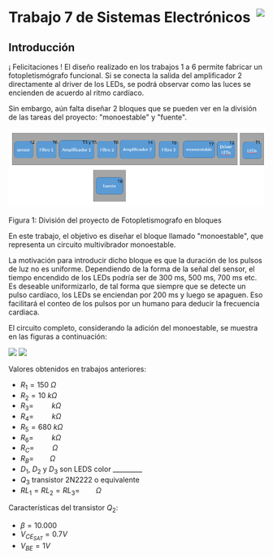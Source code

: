 # <img src="https://julianodb.github.io/SISTEMAS_ELECTRONICOS_PARA_INGENIERIA_BIOMEDICA/img/logo_fing.png?raw=true" align="right" height="45"> Trabajo 7 de Sistemas Electrónicos

## Introducción

¡ Felicitaciones ! El diseño realizado en los trabajos 1 a 6 permite fabricar un fotopletismógrafo funcional. Si se conecta la salida del amplificador 2 directamente al driver de los LEDs, se podrá observar como las luces se encienden de acuerdo al ritmo cardíaco.

Sin embargo, aún falta diseñar 2 bloques que se pueden ver en la división de las tareas del proyecto: "monoestable" y "fuente".

![TX_bloques](../img/TX_bloques.png)

Figura 1: División del proyecto de Fotopletismografo en bloques

En este trabajo, el objetivo es diseñar el bloque llamado "monoestable", que representa un circuito multivibrador monoestable.

La motivación para introducir dicho bloque es que la duración de los pulsos de luz no es uniforme. Dependiendo de la forma de la señal del sensor, el tiempo encendido de los LEDs podría ser de 300 ms, 500 ms, 700 ms etc. Es deseable uniformizarlo, de tal forma que siempre que se detecte un pulso cardíaco, los LEDs se enciendan por 200 ms y luego se apaguen. Eso facilitará el conteo de los pulsos por un humano para deducir la frecuencia cardiaca.

El circuito completo, considerando la adición del monoestable, se muestra en las figuras a continuación:

<img src="https://julianodb.github.io/electronic_circuits_diagrams/T7a.png" width="800">

<img src="https://julianodb.github.io/electronic_circuits_diagrams/T7b.png" width="800">


Valores obtenidos en trabajos anteriores:
- $R_1 = 150\ \Omega$
- $R_2 = 10\ k\Omega$
- $R_3 = \qquad\ k\Omega$
- $R_4 = \qquad\ k\Omega$
- $R_5 = 680\ k\Omega$
- $R_6 = \qquad\ k\Omega$
- $R_C = \qquad\ \Omega$
- $R_B = \qquad \Omega$
- $D_1$, $D_2$ y $D_3$ son LEDS color _________
- $Q_3$ transistor 2N2222 o equivalente
- $RL_1 = RL_2 = RL_3= \qquad \Omega$

Características del transistor $Q_2$:

- $\beta = 10.000$
- $V_{CE_{SAT}} = 0.7 V$
- $V_{BE} = 1 V$
